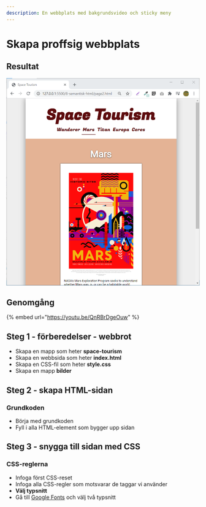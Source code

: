 ```yaml
---
description: En webbplats med bakgrundsvideo och sticky meny
---
```


# Skapa proffsig webbplats

## Resultat

![](../.gitbook/assets/image%20%2874%29.png)

## Genomgång

{% embed url="https://youtu.be/QnRBrDgeOuw" %}

## Steg 1 - förberedelser - webbrot

* Skapa en mapp som heter **space-tourism**
* Skapa en webbsida som heter **index.html**
* Skapa en CSS-fil som heter **style.css**
* Skapa en mapp **bilder**

## Steg 2 - skapa HTML-sidan <a id="steg-2-skapa-html-sida"></a>

### Grundkoden

* Börja med grundkoden
* Fyll i alla HTML-element som bygger upp sidan

## **Steg 3 - snygga till sidan med CSS** <a id="steg-3-snygga-till-sidan-med-css"></a>

### CSS-reglerna <a id="css-reglerna"></a>

* Infoga först CSS-reset
* Infoga alla CSS-regler som motsvarar de taggar vi använder
* **Välj typsnitt**
* Gå till [Google Fonts](https://fonts.google.com) och välj två typsnitt

